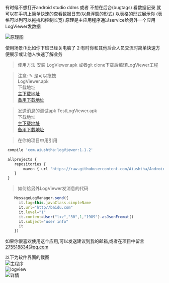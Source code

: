 有时候不想打开android studio ddms 或者 不想在后台(bugtags) 看数据记录
就可以在手机上简单快速的查看数据日志(以悬浮窗的形式) 以表格的形式展示你 (表格可以列可以拖拽和控制长宽)
原理是主应用程序通过service给另外一个应用LogViewer发数据



![原理图](http://aiushtha-github.stor.sinaapp.com/%E5%9B%BE%E7%89%87/32B0501A-2A54-473C-825A-BB465D55250D.png)


使用场景:1:比如你下班已经关电脑了 2:有时你和其他后台人员交流时简单快速方便展示或让他人快速了解业务


>使用方法 安装 LogViewer.apk 或者git clone下载后编译LogViewer工程

>注意: ✎  是可以拖拽
</br>LogViewer.apk </br>
下载地址 </br>
[主下载地址](https://github.com/Aiushtha/Android-LogViewer/blob/master/LogViewer-release.apk) </br>
[备用下载地址](http://aiushtha-github.stor.sinaapp.com/LogViewer-release.apk) 


>发送消息的测试apk TestLogViewer.apk </br>
 下载地址 </br>
 [主下载地址](https://github.com/Aiushtha/Android-LogViewer/blob/master/test-LogViewer-release.apk) </br>
 [备用下载地址](http://aiushtha-github.stor.sinaapp.com/test-LogViewer-release.apk)


>在你的项目中用引用

``` javascript
 compile 'com.aiushtha:logViewer:1.1.2'
 
 allprojects {
    repositories {
        maven { url "https://raw.githubusercontent.com/Aiushtha/Android-LogViewer//master" }
    }
 }
```
>如何给另外LogViewer发消息的代码

``` javascript
    MessageLogManager.send({ 
      it.tag=this.javaClass.simpleName
      it.url="http//baidu.com"
      it.level="1"
      it.content=User("lxz","30",1,"1989").asJsonFromat()
      it.subject="user info"
      it
    })

```

如果你很喜欢使用这个应用,可以发送建议到我的邮箱,或者在项目中留言 275518834@qq.com



以下为软件界面的截图
</br>
![主程序](http://aiushtha-github.stor.sinaapp.com/%E5%9B%BE%E7%89%87/1.png)
</br>
![logview](http://aiushtha-github.stor.sinaapp.com/%E5%9B%BE%E7%89%87/2.png)
</br>
![详情](http://aiushtha-github.stor.sinaapp.com/%E5%9B%BE%E7%89%87/3.png)